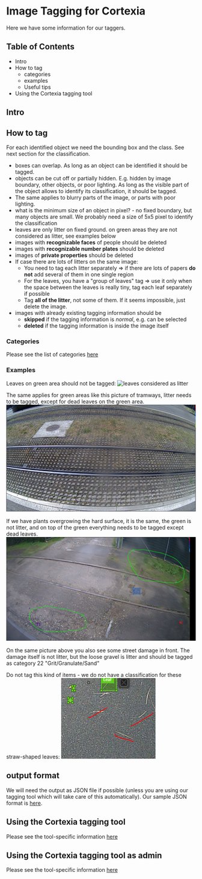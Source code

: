 # Image Tagging for Cortexia

Here we have some information for our taggers.

## Table of Contents

- Intro
- How to tag
  - categories
  - examples
  - Useful tips
- Using the Cortexia tagging tool

## Intro

## How to tag

For each identified object we need the bounding box and the class. See next section for the classification.

- boxes can overlap. As long as an object can be identified it should be tagged.
- objects can be cut off or partially hidden. E.g. hidden by image boundary, other objects, or poor lighting. As long as the visible part of the object allows to identify its classification, it should be tagged.
- The same applies to blurry parts of the image, or parts with poor lighting. 
- what is the minimum size of an object in pixel? - no fixed boundary, but many objects are small. We probably need a size of 5x5 pixel to identify the classification
- leaves are only litter on fixed ground. on green areas they are not considered as litter, see examples below
- images with **recognizable faces** of people should be deleted 
- images with **recognizable number plates** should be deleted 
- images of **private properties** should be deleted
- If case there are lots of litters on the same image:
  - You need to tag each litter separately => if there are lots of papers **do not** add several of them in one single region
  - For the leaves, you have a "group of leaves" tag => use it only when the space between the leaves is really tiny, tag each leaf separately if possible
  - Tag **all of the litter**, not some of them. If it seems impossible, just delete the image.
- images with already existing tagging information should be 
  - **skipped** if the tagging information is *normal*, e.g. can be selected
  - **deleted** if the tagging information is inside the image itself

### Categories

Please see the list of categories [here](./categories.md)

### Examples

Leaves on green area should not be tagged:
![leaves considered as litter](images/leaves-litter.png)

The same applies for green areas like this picture of tramways, litter needs to be tagged, except for dead leaves on the green area. 
![tramways](images/tramways.png)

If we have plants overgrowing the hard surface, it is the same, the green is not litter, and on top of the green everything needs to be tagged except dead leaves. 
![green on hard surfaces](images/green-on-hard-surface.png)

On the same picture above you also see some street damage in front. The damage itself is not litter, but the loose gravel is litter and should be tagged as category 22 "Grit/Granulate/Sand"

Do not tag this kind of items - we do not have a classification for these straw-shaped leaves: ![straw](images/straw.jpg)

## output format

We will need the output as JSON file if possible (unless you are using our tagging tool which will take care of this automatically). Our sample JSON format is [here](./cortexia-sample.json).

## Using the Cortexia tagging tool

Please see the tool-specific information [here](tagging-tool.md)

## Using the Cortexia tagging tool as admin

Please see the tool-specific information [here](admin.md)
